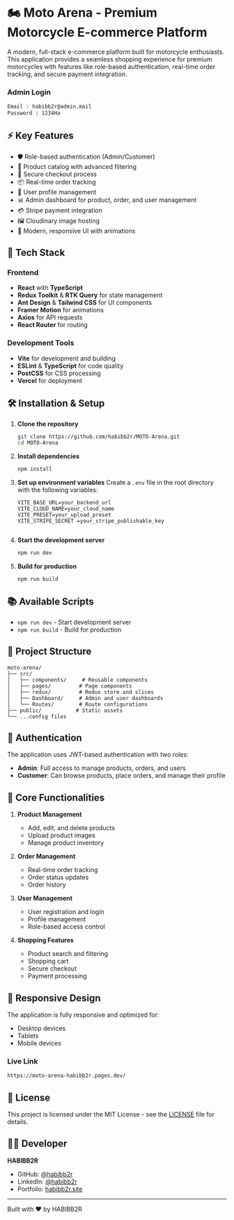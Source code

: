 # 🏍️ Moto Arena - Premium Motorcycle E-commerce Platform

A modern, full-stack e-commerce platform built for motorcycle enthusiasts. This application provides a seamless shopping experience for premium motorcycles with features like role-based authentication, real-time order tracking, and secure payment integration.

### Admin Login

```bash
Email : habibb2r@admin.mail
Password : 1234Ha
```

## ⚡ Key Features

- 🛡️ Role-based authentication (Admin/Customer)
- 🏪 Product catalog with advanced filtering
- 🛒 Secure checkout process
- 📦 Real-time order tracking
- 👤 User profile management
- 📊 Admin dashboard for product, order, and user management
- 💳 Stripe payment integration
- 🖼️ Cloudinary image hosting
- 🎨 Modern, responsive UI with animations

## 🚀 Tech Stack

### Frontend

- **React** with **TypeScript**
- **Redux Toolkit** & **RTK Query** for state management
- **Ant Design** & **Tailwind CSS** for UI components
- **Framer Motion** for animations
- **Axios** for API requests
- **React Router** for routing



### Development Tools

- **Vite** for development and building
- **ESLint** & **TypeScript** for code quality
- **PostCSS** for CSS processing
- **Vercel** for deployment

## 🛠️ Installation & Setup

1. **Clone the repository**

   ```bash
   git clone https://github.com/habibb2r/MOTO-Arena.git
   cd MOTO-Arena
   ```

2. **Install dependencies**

   ```bash
   npm install
   ```

3. **Set up environment variables**
   Create a `.env` file in the root directory with the following variables:

   ```env
   VITE_BASE_URL=your_backend_url
   VITE_CLOUD_NAME=your_cloud_name
   VITE_PRESET=your_upload_preset
   VITE_STRIPE_SECRET =your_stripe_publishable_key


4. **Start the development server**

   ```bash
   npm run dev
   ```

5. **Build for production**
   ```bash
   npm run build
   ```

## 📚 Available Scripts

- `npm run dev` - Start development server
- `npm run build` - Build for production


## 🌟 Project Structure

```
moto-arena/
├── src/
│   ├── components/     # Reusable components
│   ├── pages/         # Page components
│   ├── redux/         # Redux store and slices
│   ├── Dashboard/     # Admin and user dashboards
│   └── Routes/        # Route configurations
├── public/           # Static assets
└── ...config files
```

## 🔐 Authentication

The application uses JWT-based authentication with two roles:

- **Admin**: Full access to manage products, orders, and users
- **Customer**: Can browse products, place orders, and manage their profile

## 🎯 Core Functionalities

1. **Product Management**

   - Add, edit, and delete products
   - Upload product images
   - Manage product inventory

2. **Order Management**

   - Real-time order tracking
   - Order status updates
   - Order history

3. **User Management**

   - User registration and login
   - Profile management
   - Role-based access control

4. **Shopping Features**
   - Product search and filtering
   - Shopping cart
   - Secure checkout
   - Payment processing

## 📱 Responsive Design

The application is fully responsive and optimized for:

- Desktop devices
- Tablets
- Mobile devices

### Live Link

```bash
https://moto-arena-habibb2r.pages.dev/
```


## 📄 License

This project is licensed under the MIT License - see the [LICENSE](LICENSE) file for details.

## 👨‍💻 Developer

**HABIBB2R**

- GitHub: [@habibb2r](https://github.com/habibb2r)
- LinkedIn: [@habibb2r](https://linkedin.com/in/habibb2r)
- Portfolio: [habibb2r.site](https://habibb2r.site)

---

Built with ❤️ by HABIBB2R
